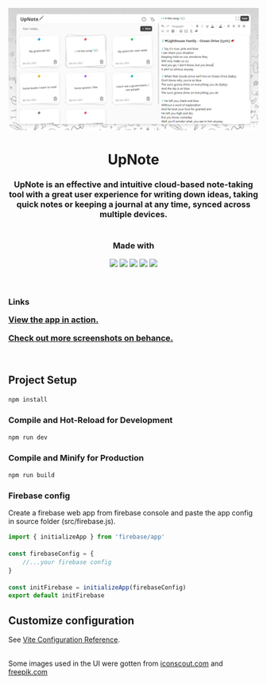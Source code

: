 <p align="center"><img src="public/social.png"></p>

<h1 align="center">UpNote</h1>

<h3 align="center">
UpNote is an effective and intuitive cloud-based note-taking tool with a great user experience for writing down ideas, taking quick notes or keeping a journal at any time, synced across multiple devices.
</h3>

<h3 align="center">
<br>
Made with

<a href="https://firebase.google.com/"><img src="https://img.shields.io/badge/firebase-%23FFCA28.svg?&style=for-the-badge&logo=firebase&logoColor=black" /></a>
<a href="https://vuejs.org/"><img src="https://img.shields.io/badge/vue.js-%234FC08D.svg?&style=for-the-badge&logo=vue.js&logoColor=white" /></a>
<a href="https://javascript.com"><img src="https://img.shields.io/badge/javascript-%23F7DF1E.svg?&style=for-the-badge&logo=javascript&logoColor=black" /></a>
<a href="https://tailwindcss.com/"><img src="https://img.shields.io/badge/tailwind%20css-%2338B2AC.svg?&style=for-the-badge&logo=tailwind%20css&logoColor=white" /></a>
<a href="https://tiny.cloud"><img src="https://img.shields.io/badge/TinyMCE-%230696D7.svg?&style=for-the-badge&logo=a&logoColor=white" /></a>
<br/>
</h3>
<br>

<h3>
<strong>Links</strong>

<a href="https://upnote.netlify.app" target="_blank">View the app in action.</a>

<a href="https://www.behance.net/gallery/154544225/UpNote-Note-taking-application" target="_blank">Check out more screenshots on behance.</a>
</h3>
<br>

## Project Setup

```sh
npm install
```

### Compile and Hot-Reload for Development

```sh
npm run dev
```

### Compile and Minify for Production

```sh
npm run build
```

### Firebase config
Create a firebase web app from firebase console and paste the app config in source folder (src/firebase.js).
```javascript
import { initializeApp } from 'firebase/app'

const firebaseConfig = {
    //...your firebase config
}

const initFirebase = initializeApp(firebaseConfig)
export default initFirebase
```

## Customize configuration

See [Vite Configuration Reference](https://vitejs.dev/config/).

<br>
Some images used in the UI were gotten from <a href="iconscout.com">iconscout.com</a> and <a href="freepik.com">freepik.com</a>